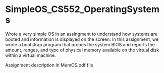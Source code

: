# SimpleOS_CS552_OperatingSystems

Wrote a very simple OS in an assingment to understand how systems are booted and information is displayed on
the screen. In this assignment, we wrote a bootstrap program that probes the system BIOS and reports the amount, ranges, and type of physical memory available
on the virtual disk within a virtual machine.

Assignment description in MemOS.pdf file
